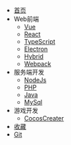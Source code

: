 * [首页](/docs/index.md)
* Web前端
    * [Vue](/docs/Web/Vue/index)
    * [React](/docs/Web/React/index)
    * [TypeScript](/docs/Web/TypeScript/index)
    * [Electron](/docs/Web/Electron/index)
    * [Hybrid](/docs/Web/Hybrid/index)
    <!-- * [Mobile](/docs/Web/Mobile/index) -->
    * [Webpack](/docs/Web/Webpack/index)
* 服务端开发
    * [NodeJs](/docs/WebServer/Node/index)
    * [PHP](/docs/WebServer/PHP/index)
    * [Java](/docs/WebServer/Java/index)
    * [MySql](/docs/WebServer/MySql/index)
* 游戏开发
    * [CocosCreater](/docs/Game/CocosCreater/index)
* [收藏](/docs/Collection/index)
* [Git](/docs/Git/index)